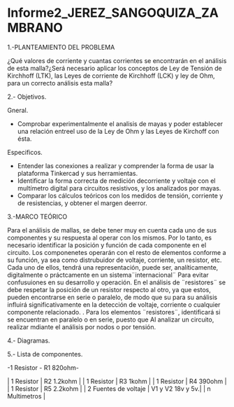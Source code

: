 # Informe2_JEREZ_SANGOQUIZA_ZAMBRANO


1.-PLANTEAMIENTO DEL PROBLEMA

¿Qué valores de corriente y cuantas corrientes se encontrarán en el análisis de esta malla?¿Será necesario aplicar los conceptos de Ley de Tensión de Kirchhoff (LTK), las Leyes de corriente de Kirchhoff (LCK) y ley de Ohm, para un correcto análisis esta malla?

2.- Objetivos.

Gneral. 

* Comprobar experimentalmente el analisis de mayas y poder establecer una relación entreel uso de la Ley de Ohm y las Leyes de Kirchoff   con ésta.

Especificos. 

* Entender las conexiones a realizar y comprender la forma de usar la plataforma Tinkercad y sus herramientas. 
* Identificar la forma correcta de medición decorriente y voltaje con el multímetro digital para circuitos resistivos, y los analizados por mayas.
* Comparar los cálculos teóricos con los medidos de tensión, corriente y de resistencias, y obtener el margen deerror.

3.-MARCO TEÓRICO

Para el análisis de mallas, se debe tener muy en cuenta cada uno de sus componentes y su respuesta al operar con los mismos. Por lo tanto, es necesario identificar la posición y función de cada componente en el circuito. Los componenetes operarán con el resto de elementos conforme a su función, ya sea como distrubuidor de voltaje, corriente, un resistor, etc. Cada uno de ellos, tendrá una representación, puede ser, analíticamente, digitalmente o práctcamente en un sistema¨internacional¨ Para evitar confusuiones en su desarrollo y operación. En el análisis de ¨resistores¨ se debe respetar la posición de un resistor respecto al otro, ya que estos, pueden encontrarse en serie o paralelo, de modo que su para su análisis influirá significativamente en la detección de voltaje, corriente o cualquier componente relacionado.  . Para los elementos ¨resistores¨, identificará si se encuentran en paralelo o en serie, puesto que  Al analizar un circuito, realizar mdiante el análisis por nodos o por tensión.


4.- Diagramas.

5.- Lista de componentes.

 -1 Resistor - R1  820ohm-

| 1 Resistor | R2  1.2kohm | 
| 1 Resistor | R3  1kohm |
| 1 Resistor | R4  390ohm | 
| 1 Resistor | R5 2.2kohm |
| 2 Fuentes de voltaje |  V1 y V2 18v y 5v.|
| n Multimetros |


